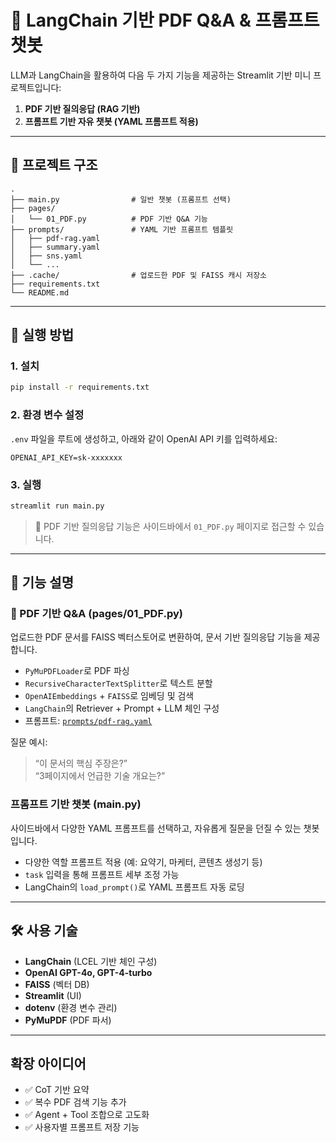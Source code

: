 # 🧠 LangChain 기반 PDF Q&A & 프롬프트 챗봇

LLM과 LangChain을 활용하여 다음 두 가지 기능을 제공하는 Streamlit 기반 미니 프로젝트입니다:

1. **PDF 기반 질의응답 (RAG 기반)**
2. **프롬프트 기반 자유 챗봇 (YAML 프롬프트 적용)**

---

## 📁 프로젝트 구조

```
.
├── main.py                # 일반 챗봇 (프롬프트 선택)
├── pages/
│   └── 01_PDF.py          # PDF 기반 Q&A 기능
├── prompts/               # YAML 기반 프롬프트 템플릿
│   ├── pdf-rag.yaml
│   ├── summary.yaml
│   ├── sns.yaml
│   └── ...
├── .cache/                # 업로드한 PDF 및 FAISS 캐시 저장소
├── requirements.txt
└── README.md
```

---

## 🚀 실행 방법

### 1. 설치

```bash
pip install -r requirements.txt
```

### 2. 환경 변수 설정

`.env` 파일을 루트에 생성하고, 아래와 같이 OpenAI API 키를 입력하세요:

```env
OPENAI_API_KEY=sk-xxxxxxx
```

### 3. 실행

```bash
streamlit run main.py
```

> 📄 PDF 기반 질의응답 기능은 사이드바에서 `01_PDF.py` 페이지로 접근할 수 있습니다.

---

## 🧩 기능 설명

### 📄 PDF 기반 Q&A (pages/01_PDF.py)

업로드한 PDF 문서를 FAISS 벡터스토어로 변환하여, 문서 기반 질의응답 기능을 제공합니다.

- `PyMuPDFLoader`로 PDF 파싱
- `RecursiveCharacterTextSplitter`로 텍스트 분할
- `OpenAIEmbeddings` + `FAISS`로 임베딩 및 검색
- `LangChain`의 Retriever + Prompt + LLM 체인 구성
- 프롬프트: [`prompts/pdf-rag.yaml`](./prompts/pdf-rag.yaml)

질문 예시:
> “이 문서의 핵심 주장은?”  
> “3페이지에서 언급한 기술 개요는?”

### 프롬프트 기반 챗봇 (main.py)

사이드바에서 다양한 YAML 프롬프트를 선택하고, 자유롭게 질문을 던질 수 있는 챗봇입니다.

- 다양한 역할 프롬프트 적용 (예: 요약기, 마케터, 콘텐츠 생성기 등)
- `task` 입력을 통해 프롬프트 세부 조정 가능
- LangChain의 `load_prompt()`로 YAML 프롬프트 자동 로딩

---

## 🛠️ 사용 기술

- **LangChain** (LCEL 기반 체인 구성)
- **OpenAI GPT-4o, GPT-4-turbo**
- **FAISS** (벡터 DB)
- **Streamlit** (UI)
- **dotenv** (환경 변수 관리)
- **PyMuPDF** (PDF 파서)

---

## 확장 아이디어

- ✅ CoT 기반 요약 
- ✅ 복수 PDF 검색 기능 추가
- ✅ Agent + Tool 조합으로 고도화
- ✅ 사용자별 프롬프트 저장 기능
